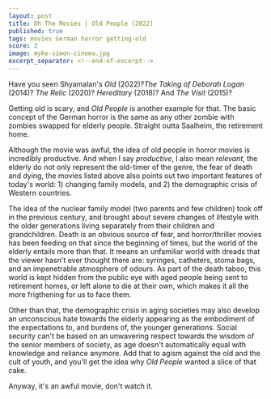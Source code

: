 ```yaml
---
layout: post
title: Oh The Movies | Old People (2022)
published: true
tags: movies German horror getting-old
score: 2
image: myke-simon-cinema.jpg
excerpt_separator: <!--end-of-excerpt-->
---
```

Have you seen Shyamalan's *Old* (2022)?*The Taking of Deborah Logan* (2014)? *The Relic* (2020)? *Hereditary* (2018)? And *The Visit* (2015)?

Getting old is scary, and *Old People* is another example for that. The basic concept of the German horror is the same as any other zombie with zombies swapped for elderly people. Straight outta Saalheim, 
the retirement home.
<!--end-of-excerpt-->

Although the movie was awful, the idea of old people in horror movies is incredibly productive. And when I say *productive*, I also mean *relevant*, the elderly do not only represent the old-timer of the genre, the fear of death and dying, the movies listed above also points out two important features of today's world: 1) changing family models, and 2) the demographic crisis of Western countries.

The idea of the nuclear family model (two parents and few children) took off in the previous century, and brought about severe changes of lifestyle with the older generations living separately from their children and grandchildren. Death is an obvious source of fear, and horror/thriller movies has been feeding on that since the beginning of times, but the world of the elderly entails more than that. It means an unfamiliar world with dreads that the viewer hasn't ever thought there are: syringes, catheters, stoma bags, and an impenetrable atmosphere of odours. As part of the death taboo, this world is kept hidden from the public eye with aged people being sent to retirement homes, or left alone to die at their own, which makes it all the more frigthening for us to face them.

Other than that, the demographic crisis in aging societies may also develop an unconscious hate towards the elderly appearing as the embodiment of the expectations to, and burdens of, the younger generations. Social security can't be based on an unwavering respect towards the wisdom of the senior members of society, as age doesn't automatically equal with knowledge and reliance anymore. Add that to agism against the old and the cult of youth, and you'll get the idea why *Old People* wanted a slice of that cake.

Anyway, it's an awful movie, don't watch it.